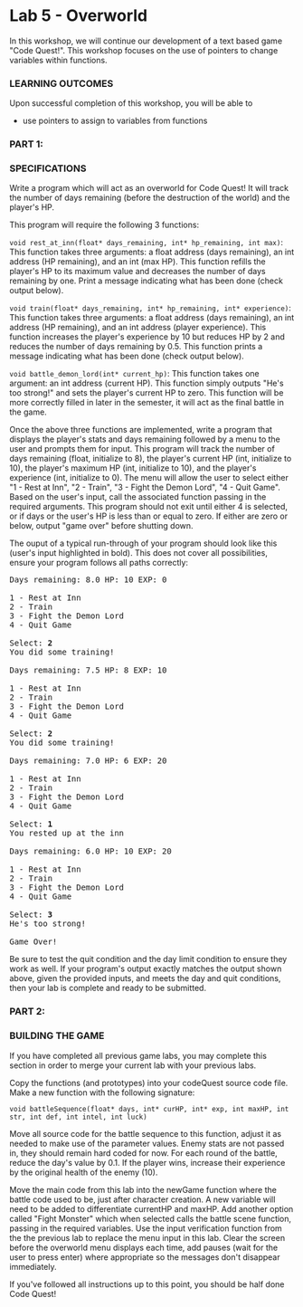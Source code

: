 # Lab 5 - Overworld

In this workshop, we will continue our development of a text based game "Code Quest!". This workshop focuses on the use of pointers to change variables within functions.

### LEARNING OUTCOMES

Upon successful completion of this workshop, you will be able to

- use pointers to assign to variables from functions

### PART 1:

### SPECIFICATIONS

Write a program which will act as an overworld for Code Quest! It will track the number of days remaining (before the destruction of the world) and the player's HP.

This program will require the following 3 functions:

`void rest_at_inn(float* days_remaining, int* hp_remaining, int max)`: This function takes three arguments: a float address (days remaining), an int address (HP remaining), and an int (max HP). This function refills the player's HP to its maximum value and decreases the number of days remaining by one. Print a message indicating what has been done (check output below).

`void train(float* days_remaining, int* hp_remaining, int* experience)`: This function takes three arguments: a float address (days remaining), an int address (HP remaining), and an int address (player experience). This function increases the player's experience by 10 but reduces HP by 2 and reduces the number of days remaining by 0.5. This function prints a message indicating what has been done (check output below).

`void battle_demon_lord(int* current_hp)`: This function takes one argument: an int address (current HP). This function simply outputs "He's too strong!" and sets the player's current HP to zero. This function will be more correctly filled in later in the semester, it will act as the final battle in the game.

Once the above three functions are implemented, write a program that displays the player's stats and days remaining followed by a menu to the user and prompts them for input. This program will track the number of days remaining (float, initialize to 8), the player's current HP (int, initialize to 10), the player's maximum HP (int, initialize to 10), and the player's experience (int, initialize to 0). The menu will allow the user to select either "1 - Rest at Inn", "2 - Train", "3 - Fight the Demon Lord", "4 - Quit Game". Based on the user's input, call the associated function passing in the required arguments. This program should not exit until either 4 is selected, or if days or the user's HP is less than or equal to zero. If either are zero or below, output "game over" before shutting down.

The ouput of a typical run-through of your program should look like this (user's input highlighted in bold). This does not cover all possibilities, ensure your program follows all paths correctly:

<pre>
Days remaining: 8.0 HP: 10 EXP: 0

1 - Rest at Inn
2 - Train
3 - Fight the Demon Lord
4 - Quit Game

Select: <b>2</b>
You did some training!

Days remaining: 7.5 HP: 8 EXP: 10

1 - Rest at Inn
2 - Train
3 - Fight the Demon Lord
4 - Quit Game

Select: <b>2</b>
You did some training!

Days remaining: 7.0 HP: 6 EXP: 20

1 - Rest at Inn
2 - Train
3 - Fight the Demon Lord
4 - Quit Game

Select: <b>1</b>
You rested up at the inn

Days remaining: 6.0 HP: 10 EXP: 20

1 - Rest at Inn
2 - Train
3 - Fight the Demon Lord
4 - Quit Game

Select: <b>3</b>
He's too strong!

Game Over!
</pre>

Be sure to test the quit condition and the day limit condition to ensure they work as well. If your program's output exactly matches the output shown above, given the provided inputs, and meets the day and quit conditions, then your lab is complete and ready to be submitted.

### PART 2:

### BUILDING THE GAME

If you have completed all previous game labs, you may complete this section in order to merge your current lab with your previous labs.

Copy the functions (and prototypes) into your codeQuest source code file. Make a new function with the following signature:

`void battleSequence(float* days, int* curHP, int* exp, int maxHP, int str, int def, int intel, int luck)`

Move all source code for the battle sequence to this function, adjust it as needed to make use of the parameter values. Enemy stats are not passed in, they should remain hard coded for now. For each round of the battle, reduce the day's value by 0.1. If the player wins, increase their experience by the original health of the enemy (10).

Move the main code from this lab into the newGame function where the battle code used to be, just after character creation. A new variable will need to be added to differentiate currentHP and maxHP. Add another option called "Fight Monster" which when selected calls the battle scene function, passing in the required variables. Use the input verification function from the the previous lab to replace the menu input in this lab. Clear the screen before the overworld menu displays each time, add pauses (wait for the user to press enter) where appropriate so the messages don't disappear immediately.

If you've followed all instructions up to this point, you should be half done Code Quest! 
